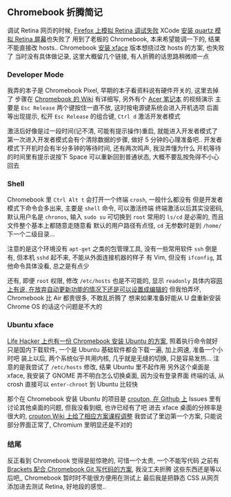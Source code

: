 
Chromebook 折腾简记
------

调试 Retina 网页的时候, [Firefox 上模拟 Retina 调试失败][firefox]
XCode [安装 quartz 模拟 Retina 屏幕][quartz]也失败了
用到了老板的 Chromebook, 本来希望能调一下的, 结果不能直接改 hosts..
Chromebook [安装 xface][xface] 版本想绕过改 hosts 的方案, 也失败了
当时没有具体做记录, 这里大概留几个链接, 有人折腾的话思路稍微顺一点

[firefox]: http://stackoverflow.com/a/17228046/883571
[quartz]: http://make.wordpress.org/ui/2012/08/01/dev-for-hidpi-without-retina-mbp/
[xface]: http://lifehacker.com/how-to-install-linux-on-a-chromebook-and-unlock-its-ful-509039343

### Developer Mode

我弄的本子是 Chromebook Pixel, 早期的本子看资料说有硬件开关的, 这里去掉了
步骤在 [Chromebook 的 Wiki][dev-mode] 有详细写, 另外有个 [Acer 笔记本][video] 的视频演示
主要是 `Esc Release` 两个键按住一直不放, 这时按电源键系统会进入开机选项
后面等出现提示, 松开 `Esc Release` 的组合键, `Ctrl d` 激活开发者模式

激活后好像是过一段时间(记不清, 可能有提示操作)重启, 就能进入开发者模式了
第一次进入开发者模式会有个清除数据的步骤, 做好 5 分钟的心理准备吧..
开发者模式下开机时会有半分多钟的等待时间, 还有两次鸣声, 我没弄懂为什么
开机等待的时间里有提示说按下 Space 可以重新回到普通状态, 大概不要乱按免得不小心回去

[dev-mode]: http://www.chromium.org/chromium-os/developer-information-for-chrome-os-devices/chromebook-pixel#TOC-Entering-Developer-Mode
[video]: https://www.youtube.com/watch?v=hoXunFVAb08

### Shell

Chromebook 里 `Ctrl Alt t` 会打开一个终端 `crosh`, 一般什么都没有
但是开发者模式下命令会多出来, 主要是 `shell` 命令, 可以激活终端
终端激活以后其实没密码, 默认用户名是 `chronos`, 输入 `sudo su` 可切换到 `root`
常用的 `ls/cd` 是必需的, 而且文件整个基本上都随意走随意看
默认的用户路径有点怪, `cd` 无参数时是到 `/home/` 下一个二级目录...

注意的是这个环境没有 `apt-get` 之类的包管理工具, 没有一些常用软件
`ssh` 倒是有, 但本机 `sshd` 起不来, 不能从外面连接机器的样子
有 Vim, 但没有 `ifconfig`, 其他命令具体没看, 总之是有点少

还有, 即便 `root` 权限, 修改 `/etc/hosts` 也是不可能的, 显示 `readonly`
具体内容[网上有说, 在放弃自动更新功能的情况下还是可以设置成编辑的][hosts]
但我怕弄坏, Chromebook 比 Air 都贵很多, 不敢乱折腾了
想来如果准备好能从 U 盘重新安装 Chrome OS 的话这个问题是不大的

[hosts]: http://superuser.com/questions/595267/hosts-file-for-chromebook

### Ubuntu xface

[Life Hacker 上也有一份 Chromebook 安装 Ubuntu 的方案][xface], 照着执行命令就好
只是国内下载软件, 一个是 Ubuntu 基础软件都会下载一遍, 加上网速, 准备一个小时吧
装上以后, 两个系统似乎共用内核, 几乎就是无缝的切换, 只是容易发热...
注意的是我尝试了 `/etc/hosts` 修改, 结果 Ubuntu 里不起作用
另外这个桌面是 xface, 我安装了 GNOME 弄不明白怎么切换桌面, 因为没有登录界面
终端的话, 从 crosh 直接可以 `enter-chroot` 到 Ubuntu 比较快

那个在 Chromebook 安装 Ubuntu 的项目是 [crouton, 在 Github 上][github]
Issues 里有讨论其他桌面的问题, 但我没看到细, 也许已经有了吧
进去 xface 桌面的分辨率是很大的, [crouton Wiki 上给了相应方案课程调整][pixel]
我尝试了里边第一个方案, 只能说部分界面正常了, Chromium 里明显还是不对的

[pixel]: https://github.com/dnschneid/crouton/wiki/Chromebook-Pixel
[github]: https://github.com/dnschneid/crouton

### 结尾

反正看到 Chromebook 觉得是挺惊艳的, 可惜一个太贵, 一个不能写代码
之前有 [Brackets 配合 Chromebook Git 写代码的方案][brackets], 我没工夫折腾
这些东西还是等以后吧,, Chromebook 暂时时不能很方便用在测试上
最后我是把静态 CSS 从网页添加进去测试 Retina, 好地段的感觉..

[brackets]: https://github.com/ryanackley/tailor#git-workflow